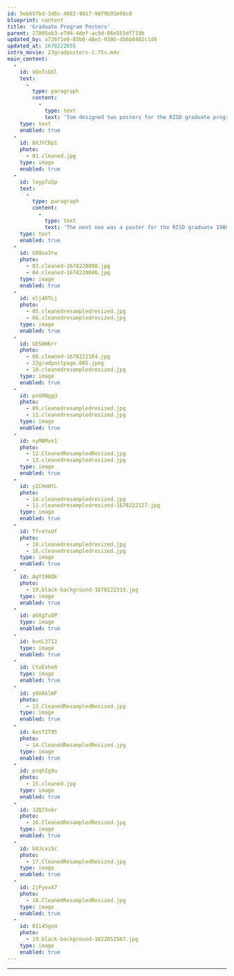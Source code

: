 ```yaml
---
id: 5eb65fbd-3d6c-4082-9017-98f9b93e98c0
blueprint: content
title: 'Graduate Program Posters'
parent: 27805ab3-e794-4def-ac9d-86e555df719b
updated_by: a726f1e0-85b0-48e3-939b-db6b8482c1d0
updated_at: 1678222655
intro_movie: 23gradposters-1.75s.m4v
main_content:
  -
    id: kDnTcQXl
    text:
      -
        type: paragraph
        content:
          -
            type: text
            text: 'Tom designed two posters for the RISD graduate programs at RISD. This one was in 1984.'
    type: text
    enabled: true
  -
    id: DXJYCDp1
    photo:
      - 01.cleaned.jpg
    type: image
    enabled: true
  -
    id: leyp7a5p
    text:
      -
        type: paragraph
        content:
          -
            type: text
            text: 'The next one was a poster for the RISD graduate 1988 programs at RISD. To exemplify the principle of his teaching (follow the process) he documented the whole design process thoroughly: taking photographs wherever he visited studios around the RISD campus as visual notations to capture character in details; sensing relation values of images as they came together, playing with typography from letters to texts and how these could work with images and as images. This visual search (versus "research") became resolved in the poster that allowed at first only 2-color printing but expanded at the end to allow for a 3rd color. '
    type: text
    enabled: true
  -
    id: GR9so3rw
    photo:
      - 03.cleaned-1678220890.jpg
      - 04.cleaned-1678220846.jpg
    type: image
    enabled: true
  -
    id: elj4DTLj
    photo:
      - 05.cleanedresampledresized.jpg
      - 06.cleanedresampledresized.jpg
    type: image
    enabled: true
  -
    id: GE5WHKrr
    photo:
      - 08.cleaned-1678221104.jpg
      - 22gradpostpage.005.jpeg
      - 10.cleanedresampledresized.jpg
    type: image
    enabled: true
  -
    id: poV0NggU
    photo:
      - 09.cleanedresampledresized.jpg
      - 11.cleanedresampledresized.jpg
    type: image
    enabled: true
  -
    id: oyMBMvn1
    photo:
      - 12.CleanedResampledResized.jpg
      - 13.cleanedresampledresized.jpg
    type: image
    enabled: true
  -
    id: yICHnWYL
    photo:
      - 14.cleanedresampledresized.jpg
      - 11.cleanedresampledresized-1678222127.jpg
    type: image
    enabled: true
  -
    id: TfreYxUf
    photo:
      - 18.cleanedresampledresized.jpg
      - 16.cleanedresampledresized.jpg
    type: image
    enabled: true
  -
    id: AgY198Ok
    photo:
      - 19.black-background-1678222319.jpg
    type: image
    enabled: true
  -
    id: a6XgTuDP
    type: image
    enabled: true
  -
    id: bvnL37I2
    type: image
    enabled: true
  -
    id: CtvExhe6
    type: image
    enabled: true
  -
    id: y6UAklWF
    photo:
      - 13.CleanedResampledResized.jpg
    type: image
    enabled: true
  -
    id: 6esf2T95
    photo:
      - 14.CleanedResampledResized.jpg
    type: image
    enabled: true
  -
    id: pnqhIg9u
    photo:
      - 15.cleaned.jpg
    type: image
    enabled: true
  -
    id: JZQTXxbr
    photo:
      - 16.CleanedResampledResized.jpg
    type: image
    enabled: true
  -
    id: b8Jcxi5c
    photo:
      - 17.CleanedResampledResized.jpg
    type: image
    enabled: true
  -
    id: 2jFyexX7
    photo:
      - 18.CleanedResampledResized.jpg
    type: image
    enabled: true
  -
    id: 8Ii45gsm
    photo:
      - 19.black-background-1622052567.jpg
    type: image
    enabled: true
---
```

---
